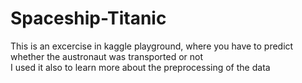 # Spaceship-Titanic
This is an excercise in kaggle playground, where you have to predict whether the austronaut was transported or not<br>
I used it also to learn more about the preprocessing of the data
